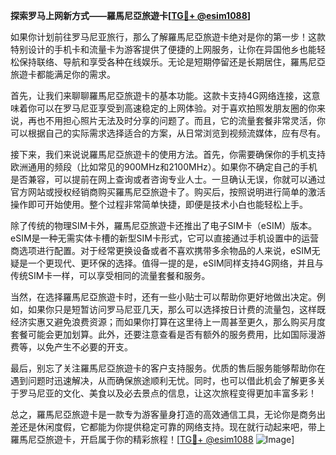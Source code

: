 **探索罗马上网新方式——羅馬尼亞旅遊卡[[TG💪+ @esim1088](https://t.me/s/esim1088)]**

如果你计划前往罗马尼亚旅行，那么了解羅馬尼亞旅遊卡绝对是你的第一步！这款特别设计的手机卡和流量卡为游客提供了便捷的上网服务，让你在异国他乡也能轻松保持联络、导航和享受各种在线娱乐。无论是短期停留还是长期居住，羅馬尼亞旅遊卡都能满足你的需求。

首先，让我们来聊聊羅馬尼亞旅遊卡的基本功能。这款卡支持4G网络连接，这意味着你可以在罗马尼亚享受到高速稳定的上网体验。对于喜欢拍照发朋友圈的你来说，再也不用担心照片无法及时分享的问题了。而且，它的流量套餐非常灵活，你可以根据自己的实际需求选择适合的方案，从日常浏览到视频流媒体，应有尽有。

接下来，我们来说说羅馬尼亞旅遊卡的使用方法。首先，你需要确保你的手机支持欧洲通用的频段（比如常见的900MHz和2100MHz）。如果你不确定自己的手机是否兼容，可以提前在网上查询或者咨询专业人士。一旦确认无误，你就可以通过官方网站或授权经销商购买羅馬尼亞旅遊卡了。购买后，按照说明进行简单的激活操作即可开始使用。整个过程非常简单快捷，即便是技术小白也能轻松上手。

除了传统的物理SIM卡外，羅馬尼亞旅遊卡还推出了电子SIM卡（eSIM）版本。eSIM是一种无需实体卡槽的新型SIM卡形式，它可以直接通过手机设置中的运营商选项进行配置。对于经常更换设备或者不喜欢携带多余物品的人来说，eSIM无疑是一个更现代、更环保的选择。值得一提的是，eSIM同样支持4G网络，并且与传统SIM卡一样，可以享受相同的流量套餐和服务。

当然，在选择羅馬尼亞旅遊卡时，还有一些小贴士可以帮助你更好地做出决定。例如，如果你只是短暂访问罗马尼亚几天，那么可以选择按日计费的流量包，这样既经济实惠又避免浪费资源；而如果你打算在这里待上一周甚至更久，那么购买月度套餐可能会更加划算。此外，还要注意查看是否有额外的服务费用，比如国际漫游费等，以免产生不必要的开支。

最后，别忘了关注羅馬尼亞旅遊卡的客户支持服务。优质的售后服务能够帮助你在遇到问题时迅速解决，从而确保旅途顺利无忧。同时，也可以借此机会了解更多关于罗马尼亚的文化、美食以及必去景点的信息，让这次旅程变得更加丰富多彩！

总之，羅馬尼亞旅遊卡是一款专为游客量身打造的高效通信工具，无论你是商务出差还是休闲度假，它都能为你提供稳定可靠的网络支持。现在就行动起来吧，带上羅馬尼亞旅遊卡，开启属于你的精彩旅程！[[TG💪+ @esim1088](https://t.me/s/esim1088) ![Image](https://i.postimg.cc/4NQfJmqS/Snipaste-2025-05-13-00-14-12.png)]